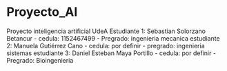 # Proyecto_AI
Proyecto inteligencia artificial UdeA
Estudiante 1: Sebastian Solorzano Betancur - cedula: 1152467499 - Pregrado: ingenieria mecanica 
estudiante 2: Manuela Gutiérrez Cano - cedula: por definir - pregrado: ingenieria sistemas 
estudiante 3: Daniel Esteban Maya Portillo - cedula: por definir - Pregrado: Bioingenieria
